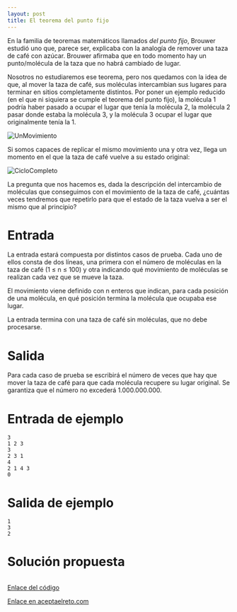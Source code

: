 ```yaml
---
layout: post
title: El teorema del punto fijo
---
```


En la familia de teoremas matemáticos llamados _del punto fijo_, Brouwer estudió uno que, parece ser, explicaba con la analogía de remover una taza de café con azúcar. Brouwer afirmaba que en todo momento hay un punto/molécula de la taza que no habrá cambiado de lugar.

Nosotros no estudiaremos ese teorema, pero nos quedamos con la idea de que, al mover la taza de café, sus moléculas intercambian sus lugares para terminar en sitios completamente distintos. Por poner un ejemplo reducido (en el que ni siquiera se cumple el teorema del punto fijo), la molécula 1 podría haber pasado a ocupar el lugar que tenía la molécula 2, la molécula 2 pasar donde estaba la molécula 3, y la molécula 3 ocupar el lugar que originalmente tenía la 1.

![UnMovimiento](https://www.aceptaelreto.com/pub/problems/v003/24/st/statements/Spanish/ejemploUnMovimiento.svg)

Si somos capaces de replicar el mismo movimiento una y otra vez, llega un momento en el que la taza de café vuelve a su estado original:

![CicloCompleto](https://www.aceptaelreto.com/pub/problems/v003/24/st/statements/Spanish/ejemploDeCicloCompleto.svg)

La pregunta que nos hacemos es, dada la descripción del intercambio de moléculas que conseguimos con el movimiento de la taza de café, ¿cuántas veces tendremos que repetirlo para que el estado de la taza vuelva a ser el mismo que al principio?

# Entrada

La entrada estará compuesta por distintos casos de prueba. Cada uno de ellos consta de dos líneas, una primera con el número de moléculas en la taza de café (1 ≤ n ≤ 100) y otra indicando qué movimiento de moléculas se realizan cada vez que se mueve la taza.

El movimiento viene definido con n enteros que indican, para cada posición de una molécula, en qué posición termina la molécula que ocupaba ese lugar.

La entrada termina con una taza de café sin moléculas, que no debe procesarse.

# Salida

Para cada caso de prueba se escribirá el número de veces que hay que mover la taza de café para que cada molécula recupere su lugar original. Se garantiza que el número no excederá 1.000.000.000.

# Entrada de ejemplo

```
3
1 2 3
3
2 3 1
4
2 1 4 3
0
```

# Salida de ejemplo

```
1
3
2
```

# Solución propuesta

``` python

```

[Enlace del código](https://github.com/israelem/aceptaelreto/blob/master/codes/2018-11-12-teorema.py)

[Enlace en aceptaelreto.com](https://www.aceptaelreto.com/problem/statement.php?id=324)
